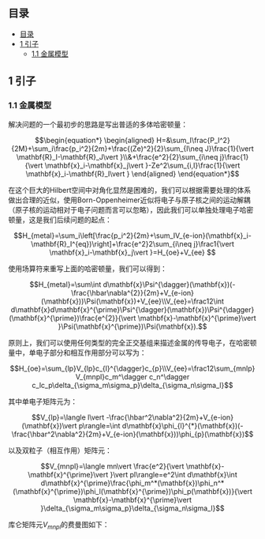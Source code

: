 
## 目录
- [目录](#目录)
- [1 引子](#1-引子)
  - [1.1 金属模型](#11-金属模型)
## 1 引子
### 1.1 金属模型

解决问题的一个最初步的思路是写出普适的多体哈密顿量：

$$\begin{equation*}
\begin{aligned}
    H=&\sum_I\frac{P_I^2}{2M}+\sum_i\frac{p_i^2}{2m}+\frac{(Ze)^2}{2}\sum_{I\neq J}\frac{1}{\vert \mathbf{R}_I-\mathbf{R}_J\vert }\\&+\frac{e^2}{2}\sum_{i\neq j}\frac{1}{\vert \mathbf{x}_i-\mathbf{x}_j\vert }-Ze^2\sum_{i,I}\frac{1}{\vert \mathbf{x}_i-\mathbf{R}_I\vert }
\end{aligned}
\end{equation*}$$

在这个巨大的Hilbert空间中对角化显然是困难的，我们可以根据需要处理的体系做出合理的近似，使用Born-Oppenheimer近似将电子与原子核之间的运动解耦（原子核的运动相对于电子问题而言可以忽略），因此我们可以单独处理电子哈密顿量，这是我们后续问题的起点：

$$H_{metal}=\sum_i\left[\frac{p_i^2}{2m}+\sum_IV_{e-ion}(\mathbf{x}_i-\mathbf{R}_I^{eq})\right]+\frac{e^2}2\sum_{i\neq j}\frac1{\vert \mathbf{x}_i-\mathbf{x}_j\vert }=H_{oe}+V_{ee} $$

使用场算符来重写上面的哈密顿量，我们可以得到：

$$H_{metal}=\sum\int d\mathbf{x}\Psi^{\dagger}(\mathbf{x})(-\frac{\hbar\nabla^{2}}{2m}+V_{e-ion}(\mathbf{x}))\Psi(\mathbf{x})+V_{ee}\\V_{ee}=\frac12\int d\mathbf{x}d\mathbf{x}^{\prime}\Psi^{\dagger}(\mathbf{x})\Psi^{\dagger}(\mathbf{x}^{\prime})\frac{e^{2}}{\vert \mathbf{x}-\mathbf{x}^{\prime}\vert }\Psi(\mathbf{x}^{\prime})\Psi(\mathbf{x}).$$

原则上，我们可以使用任何类型的完全正交基组来描述金属的传导电子，在哈密顿量中，单电子部分和相互作用部分可以写为：

$$H_{oe}=\sum_{lp}V_{lp}c_{l}^{\dagger}c_{p}\\V_{ee}=\frac12\sum_{mnlp}V_{mnpl}c_m^\dagger c_n^\dagger c_lc_p\delta_{\sigma_m\sigma_p}\delta_{\sigma_n\sigma_l}$$

其中单电子矩阵元为：

$$V_{lp}=\langle l\vert -\frac{\hbar^2\nabla^2}{2m}+V_{e-ion}(\mathbf{x})\vert p\rangle=\int d\mathbf{x}\phi_{l}^{*}(\mathbf{x})(-\frac{\hbar^2\nabla^2}{2m}+V_{e-ion}(\mathbf{x}))\phi_{p}(\mathbf{x})$$

以及双粒子（相互作用）矩阵元：

$$V_{mnpl}=\langle mn\vert \frac{e^2}{\vert \mathbf{x}-\mathbf{x}^{\prime}\vert }\vert pl\rangle=e^2\int d\mathbf{x}\int d\mathbf{x}^{\prime}\frac{\phi_m^*(\mathbf{x})\phi_n^*(\mathbf{x}^{\prime})\phi_l(\mathbf{x}^{\prime})\phi_p(\mathbf{x})}{\vert \mathbf{x}-\mathbf{x}^{\prime}\vert }\delta_{\sigma_m\sigma_p}\delta_{\sigma_n\sigma_l}$$

库仑矩阵元$V_{mnpl}$的费曼图如下：

